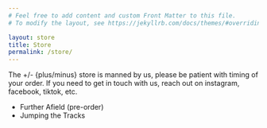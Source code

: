 ```yaml
---
# Feel free to add content and custom Front Matter to this file.
# To modify the layout, see https://jekyllrb.com/docs/themes/#overriding-theme-defaults

layout: store
title: Store
permalink: /store/
---
```


The +/- {plus/minus} store is manned by us, please be patient with timing of your order. If you need to get in touch with us, reach out on instagram, facebook, tiktok, etc. 

* Further Afield (pre-order)
* Jumping the Tracks